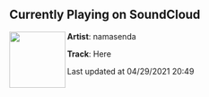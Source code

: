 ## Currently Playing on SoundCloud

[<img align="left" width="100" src="https://i1.sndcdn.com/artworks-000243746726-6iqu3f-t500x500.jpg">](https://soundcloud.com/namasenda/here-2?in=namasenda/sets/hot_babe_93)

**Artist**: namasenda 

**Track**: Here

Last updated at 04/29/2021 20:49
